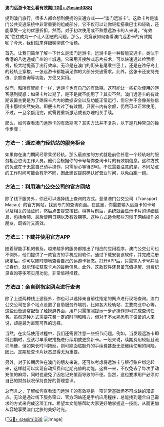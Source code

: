 **澳门远游卡怎么看有效期[[TG💪+ @esim1088](https://t.me/s/esim1088)]**

提到澳门旅行，很多人都会想到便捷的交通方式——“澳门远游卡”。这款卡片是澳门公共交通系统中非常重要的组成部分，它不仅可以让你轻松搭乘巴士和轻轨，还能享受一定的优惠折扣。然而，对于初次使用或不熟悉远游卡的人来说，“有效期”往往成为一个让人困惑的问题。那么，究竟该如何查看澳门远游卡的有效期呢？今天，我们就来详细聊聊这个话题。

首先，让我们简单了解一下什么是澳门远游卡。远游卡是一种智能交通卡，类似于香港的八达通或广州的羊城通。它采用非接触式芯片技术，可以快速通过检票闸机，极大地提高了出行效率。无论是在澳门的街头巷尾乘坐巴士，还是在氹仔岛上的轻轨上穿梭，一张远游卡都能满足你的大部分交通需求。此外，这张卡还支持充值、余额查询等功能，方便又实用。

然而，和所有智能卡一样，远游卡也有自己的有效期。这可能让一些初次使用的游客感到疑惑：如果卡片过期了，是不是就不能用了？其实不然。澳门远游卡的有效期设置主要是为了确保卡片内的数据安全以及功能正常运行，但它并不会像某些信用卡那样突然失效。即便卡片过了有效期，只要卡内有余额，仍然可以正常使用。不过，一旦余额用完，就需要重新激活或者办理相关手续。

那么，如何查看澳门远游卡的有效期呢？其实方法并不复杂，以下是几种常见的操作步骤：

### 方法一：通过澳门轻轨站的服务柜台

如果你在澳门期间经常乘坐轻轨，那么最直接的方式就是前往任意一个轻轨站的服务柜台咨询工作人员。他们会根据你的卡号帮你查询卡片的有效期信息。这种方式的优点在于无需自己动手操作，只需耐心等待即可。不过需要注意的是，不同站点的工作时间可能会有所不同，因此建议提前确认好营业时间，以免白跑一趟。

### 方法二：利用澳门公交公司的官方网站

除了线下服务外，你还可以选择线上查询的方式。登录澳门公交公司（Transport Macau）的官方网站，找到专门的查询页面。在这里，你需要输入远游卡的卡号以及相关的验证码，然后点击提交按钮。稍等片刻后，系统就会显示卡片的详细信息，包括余额、最后使用日期以及有效期等。这种方式适合那些习惯于网络操作的朋友，既省时又高效。

### 方法三：下载并使用官方APP

随着智能手机的普及，越来越多的服务都推出了相应的应用程序。澳门公交公司也不例外，他们提供了一款官方的手机应用软件。通过下载安装该软件，并完成注册绑定后，你可以随时随地查看自己的远游卡状态。打开APP后，只需输入卡号并验证身份，就能轻松获取卡片的最新信息。此外，这款软件还具备充值提醒、消费记录查询等多项实用功能，非常值得推荐。

### 方法四：亲自到指定网点进行查询

除了上述两种线上途径外，你也可以选择亲自前往指定的网点进行现场查询。澳门公交公司在多个地点设置了自助服务终端机，比如各大轻轨站、主要商业中心等。这些设备通常配备了触摸屏界面，用户只需按照提示一步步操作即可完成查询任务。虽然这种方式需要花费一定的时间和精力，但对于不太熟悉电子设备的人来说，却是最为直观可靠的选择。

当然，在实际使用过程中，我们还需要注意一些细节问题。例如，当发现远游卡即将到期时，应该尽早采取措施进行续期或更换新卡。一般来说，续期费用较低且流程简便，但如果长时间拖延，则可能面临额外的手续费甚至无法继续使用的风险。因此，定期检查卡片状态显得尤为重要。

另外，对于长期居住在澳门的朋友来说，还可以考虑将远游卡与银行账户绑定起来，这样就可以实现自动扣费和定期充值的功能。这样一来，不仅免去了每次手动充值的麻烦，同时也避免了因忘记充值而导致的不便。当然，这也要求用户必须对自己的财务状况保持良好的管理意识。

总而言之，了解如何查看澳门远游卡的有效期是一项非常基础但不可或缺的知识点。无论是通过线下服务窗口、官方网站还是手机应用程序，总能找到适合自己需求的方式来完成这项工作。希望本文能够帮助大家更好地掌握这一技能，从而更加从容地享受澳门之旅的美好时光。

[[TG💪+ @esim1088](https://t.me/s/esim1088) ![Image](https://i.postimg.cc/4NQfJmqS/Snipaste-2025-05-13-00-14-12.png)]